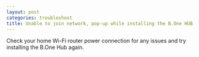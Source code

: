 ```yaml
---
layout: post
categories: troubleshoot
title: Unable to join network, pop-up while installing the B.One HUB
---
```


Check your home Wi-Fi router power connection for any issues and try installing the B.One Hub again.